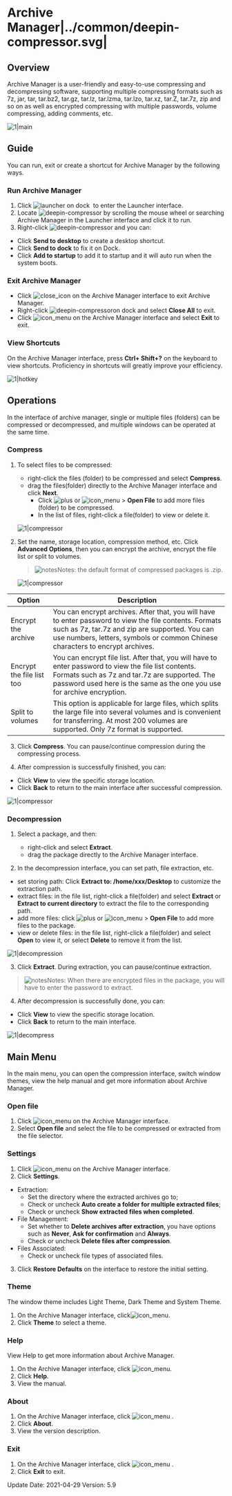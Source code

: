 # Archive Manager|../common/deepin-compressor.svg|

## Overview


Archive Manager is a user-friendly and easy-to-use compressing and decompressing software, supporting multiple compressing formats such as 7z, jar, tar, tar.bz2, tar.gz, tar.lz, tar.lzma, tar.lzo, tar.xz, tar.Z, tar.7z, zip and so on as well as encrypted compressing with multiple passwords, volume compressing, adding comments, etc.

![1|main](jpg/main.png)



## Guide

You can run, exit or create a shortcut for Archive Manager by the following ways.

### Run Archive Manager

1.  Click ![launcher](icon/deepin-launcher.svg) on dock  to enter the Launcher interface.
2.  Locate ![deepin-compressor](icon/deepin-compressor.svg) by scrolling the mouse wheel or searching Archive Manager in the Launcher interface and click it to run.
3.  Right-click ![deepin-compressor](icon/deepin-compressor.svg) and you can:
 - Click **Send to desktop** to create a desktop shortcut.
 - Click **Send to dock** to fix it on Dock.
 - Click **Add to startup** to add it to startup and it will auto run when the system boots.

### Exit Archive Manager

- Click  ![close_icon](icon/close_icon.svg) on the Archive Manager interface to exit Archive Manager.
- Right-click ![deepin-compressor](icon/deepin-compressor.svg)on dock and select **Close All** to exit.
- Click ![icon_menu](icon/icon_menu.svg) on the Archive Manager interface and select  **Exit** to exit.

### View Shortcuts

On the Archive Manager interface, press **Ctrl+ Shift+?** on the keyboard to view shortcuts. Proficiency in shortcuts will greatly improve your efficiency.

![1|hotkey](jpg/hotkey.png)

## Operations

In the interface of archive manager, single or multiple files (folders) can be compressed or decompressed, and multiple windows can be operated at the same time.

### Compress

1. To select files to be compressed:
   + right-click the files (folder) to be compressed and select **Compress**.
   + drag the files(folder) directly to the Archive Manager interface and click **Next**.
      - Click ![plus](icon/icon_plus.svg) or ![icon_menu](icon/icon_menu.svg) > **Open File** to add more files (folder) to be compressed.
      - In the list of files, right-click a file(folder) to view or delete it. 

   ![1|compressor](jpg/compressadd.png)

2. Set the name, storage location, compression method, etc. Click **Advanced Options**, then you can encrypt the archive, encrypt the file list or split to volumes.
   
   > ![notes](icon/notes.svg)Notes: the default format of compressed packages is .zip. 

   ![1|compressor](jpg/compressfile.png)


| Option         | Description                                                         |
| ------------ | ------------------------------------------------------------ |
| Encrypt the archive | You can encrypt archives. After that, you will have to enter password to view the file contents. Formats such as 7z, tar.7z and zip are supported. You can use numbers, letters, symbols or common Chinese characters to encrypt archives. |
| Encrypt the file list too | You can encrypt file list. After that, you will have to enter password to view the file list contents. Formats such as 7z and tar.7z are supported. The password used here is the same as the one you use for archive encryption. |
| Split to volumes | This option is applicable for large files, which splits the large file into several volumes and is convenient for transferring. At most 200 volumes are supported. Only 7z format is supported. |



3.  Click **Compress**. You can pause/continue compression during the compressing process.

   

4.  After compression is successfully finished, you can:

   - Click **View** to view the specific storage location.
   - Click **Back** to return to the main interface after successful compression.
   
   ![1|compressor](jpg/compresssuccess.png)


### Decompression

1. Select a package, and then:
   + right-click and select **Extract**.
   + drag the package directly to the Archive Manager interface.

2.  In the decompression interface, you can set path, file extraction, etc.
   - set storing path: Click **Extract to:  /home/xxx/Desktop**  to customize the extraction path.
   - extract files: in the file list, right-click a file(folder) and select **Extract** or **Extract to current directory** to extract the file to the corresponding path.
   - add more files: click ![plus](icon/icon_plus.svg) or ![icon_menu](icon/icon_menu.svg) > **Open File** to add more files to the package. 
   - view or delete files: in the file list, right-click a file(folder) and select **Open** to view it, or select **Delete** to remove it from the list.

   ![1|decompression](jpg/extract.png)
   
3.  Click **Extract**. During extraction, you can pause/continue extraction.

   > ![notes](icon/notes.svg)Notes: When there are encrypted files in the package, you will have to enter the password to extract. 

4.  After decompression is successfully done, you can:
   - Click **View** to view the specific storage location.
   - Click **Back** to return to the main interface.

   ![1|decompress](jpg/decompress_success.png)

  

## Main Menu

In the main menu, you can open the compression interface, switch window themes, view the help manual and get more information about Archive Manager.

### Open file
1.  Click  ![icon_menu](icon/icon_menu.svg) on the Archive Manager interface.
2.  Select **Open file** and select the file to be compressed or extracted from the file selector.

### Settings

1.  Click  ![icon_menu](icon/icon_menu.svg) on the Archive Manager interface.
2.  Click **Settings**.
   - Extraction:
      + Set the directory where the extracted archives go to;
      + Check or uncheck **Auto create a folder for multiple extracted files**;
      + Check or uncheck **Show extracted files when completed**.
   - File Management:
      + Set whether to **Delete archives after extraction**, you have options such as **Never**, **Ask for confirmation** and **Always**.
      + Check or uncheck **Delete files after compression**.
   - Files Associated:
      + Check or uncheck file types of associated files.
3.  Click **Restore Defaults** on the interface to restore the initial setting.



### Theme

The window theme includes Light Theme, Dark Theme and System Theme.

1.   On the Archive Manager interface, click![icon_menu](icon/icon_menu.svg).
2.   Click **Theme** to select a theme.

### Help

View Help to get more information about Archive Manager.

1.  On the Archive Manager interface, click ![icon_menu](icon/icon_menu.svg).
2.  Click **Help**.
3.  View the manual.


### About

1.   On the Archive Manager interface, click ![icon_menu](icon/icon_menu.svg) . 
2.  Click **About**.
3.   View the version description.

### Exit

1.  On the Archive Manager interface, click ![icon_menu](icon/icon_menu.svg) .
2.  Click **Exit** to exit.

<div class="version-info"><span>Update Date: 2021-04-29</span><span> Version: 5.9</span></div>